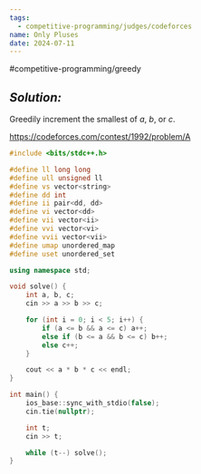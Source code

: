 ```yaml
---
tags:
  - competitive-programming/judges/codeforces
name: Only Pluses
date: 2024-07-11
---
```

#competitive-programming/greedy 
## _Solution:_
Greedily increment the smallest of $a$, $b$, or $c$.

https://codeforces.com/contest/1992/problem/A
```cpp
#include <bits/stdc++.h>

#define ll long long
#define ull unsigned ll
#define vs vector<string>
#define dd int
#define ii pair<dd, dd>
#define vi vector<dd>
#define vii vector<ii>
#define vvi vector<vi>
#define vvii vector<vii>
#define umap unordered_map
#define uset unordered_set

using namespace std;

void solve() {
    int a, b, c;
    cin >> a >> b >> c;

    for (int i = 0; i < 5; i++) {
        if (a <= b && a <= c) a++;
        else if (b <= a && b <= c) b++;
        else c++;
    }

    cout << a * b * c << endl;
}

int main() {
    ios_base::sync_with_stdio(false);
    cin.tie(nullptr);

    int t;
    cin >> t;

    while (t--) solve();
}
```